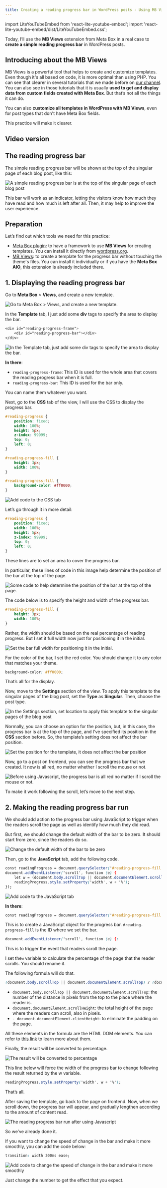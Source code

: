 ```yaml
---
title: Creating a reading progress bar in WordPress posts - Using MB Views
---
```


import LiteYouTubeEmbed from 'react-lite-youtube-embed';
import 'react-lite-youtube-embed/dist/LiteYouTubeEmbed.css';

Today, I’ll use the **MB Views** extension from Meta Box in a real case to **create a simple reading progress bar** in WordPress posts.

## Introducing about the MB Views

MB Views is a powerful tool that helps to create and customize templates. Even though it's all based on code, it is more optimal than using PHP. You can see that clearer in several tutorials that we made before on [our channel](https://docs.metabox.io/tutorials/mb-views/). You can also see in those tutorials that it is usually **used to get and display data from custom fields created with Meta Box**. But that’s not all the things it can do.

You can also **customize all templates in WordPress with MB Views**, even for post types that don't have Meta Box fields.

This practice will make it clearer.

## Video version

<LiteYouTubeEmbed id='dDwcRLiBUcA'/>

## The reading progress bar

The simple reading progress bar will be shown at the top of the singular page of each blog post, like this:

![A simple reading progress bar is at the top of the singular page of each blog post](https://i.imgur.com/tyIxuN7.gif)

This bar will work as an indicator, letting the visitors know how much they have read and how much is left after all. Then, it may help to improve the user experience.

## Preparation

Let’s find out which tools we need for this practice:

* [Meta Box plugin](https://wordpress.org/plugins/meta-box/): to have a framework to use **MB Views** for creating templates. You can install it directly from [wordpress.org](https://wordpress.org/plugins/meta-box/).
* [MB Views](https://metabox.io/plugins/mb-views/): to create a template for the progress bar without touching the theme's files. You can install it individually or if you have the **Meta Box AIO**, this extension is already included there.

## 1. Displaying the reading progress bar

Go to **Meta Box** > **Views**, and create a new template.

![Go to Meta Box > Views, and create a new template.](https://i.imgur.com/2j37Z2B.png)

In the **Template** tab, I just add some **div** tags to specify the area to display the bar.

```css
<div id="reading-progress-frame">
    <div id="reading-progress-bar"></div>
</div>
```

![In the Template tab, just add some div tags to specify the area to display the bar.](https://i.imgur.com/bimLfjf.png)

**In there**:

* `reading-progress-frame`: This ID is used for the whole area that covers the reading progress bar when it is full.
* `reading-progress-bar`: This ID is used for the bar only.

You can name them whatever you want.

Next, go to the **CSS** tab of the view, I will use the CSS to display the progress bar.

```css
#reading-progress {
    position: fixed;
    width: 100%;
    height: 5px;
    z-index: 99999;
    top: 0;
    left: 0;
}

#reading-progress-fill {
    height: 3px;
    width: 100%;
}

#reading-progress-fill {
    background-color: #ff0000;
}
```

![Add code to the CSS tab](https://i.imgur.com/5nYMqCa.png)

Let’s go through it in more detail:

```css
#reading-progress {
    position: fixed;
    width: 100%;
    height: 5px;
    z-index: 99999;
    top: 0;
    left: 0;
}
```

These lines are to set an area to cover the progress bar.

In particular, these lines of code in this image help determine the position of the bar at the top of the page.

![Some code to help determine the position of the bar at the top of the page.](https://i.imgur.com/vKiFsUM.png)

The code below is to specify the height and width of the progress bar.

```css
#reading-progress-fill {
    height: 3px;
    width: 100%;
}
```

Rather, the width should be based on the real percentage of reading progress. But I set it full width now just for positioning it in the initial.

![Set the bar full width for positioning it in the initial.](https://i.imgur.com/bCBRxIF.png)

For the color of the bar, I set the red color. You should change it to any color that matches your theme. 

```css
background-color: #ff0000;
```

That’s all for the display.

Now, move to the **Settings** section of the view. To apply this template to the singular pages of the blog post, set the **Type** as **Singular**. Then, choose the post type.

![In the Settings section, set location to apply this template to the singular pages of the blog post](https://i.imgur.com/V53PUl8.png)

Normally, you can choose an option for the position, but, in this case, the progress bar is at the top of the page, and I’ve specified its position in the **CSS** section before. So, the template’s setting does not affect the bar position.

![Set the position for the template, it does not affect the bar position](https://i.imgur.com/tygI2n5.png)

Now, go to a post on frontend, you can see the progress bar that we created. It now is all red, no matter whether I scroll the mouse or not.

![Before using Javascript, the progress bar is all red no matter if I scroll the mouse or not.](https://i.imgur.com/3dWRNgd.gif)

To make it work following the scroll, let’s move to the next step.

## 2. Making the reading progress bar run

We should add action to the progress bar using JavaScript to trigger when the readers scroll the page as well as identify how much they did read.

But first, we should change the default width of the bar to be zero. It should start from zero, since the readers do so.

![Change the default width of the bar to be zero](https://i.imgur.com/z06relF.png)

Then, go to the **JavaScript** tab, add the following code.

```css
const readingProgress = document.querySelector('#reading-progress-fill');
document.addEventListener('scroll', function (e) {
    let w = (document.body.scrollTop || document.documentElement.scrollTop) / (document.documentElement.scrollHeight - document.documentElement.clientHeight) * 100;
    readingProgress.style.setProperty('width', w + '%');
});
```

![Add code to the JavaScript tab](https://i.imgur.com/6dZU5Dv.png)

**In there**:

```css
const readingProgress = document.querySelector('#reading-progress-fill');
```

This is to create a JavaScript object for the progress bar. `#reading-progress-fill` is the ID where we set the bar.

```css
document.addEventListener('scroll', function (e) {: 
```

This is to trigger the event that readers scroll the page.

I set the`w` variable to calculate the percentage of the page that the reader scrolls. You should rename it.

The following formula will do that.

```css
(document.body.scrollTop || document.documentElement.scrollTop) / (document.documentElement.scrollHeight - document.documentElement.clientHeight) * 100: 
```

* `document.body.scrollTop || document.documentElement.scrollTop`: the number of the distance in pixels from the top to the place where the reader is.
* `document.documentElement.scrollHeight`: the total height of the page where the readers can scroll, also in pixels.
* `- document.documentElement.clientHeight`: to eliminate the padding on the page.

All these elements in the formula are the HTML DOM elements. You can refer to [this link](https://www.w3schools.com/jsref/dom_obj_all.asp) to learn more about them.

Finally, the result will be converted to percentage.

![The result will be converted to percentage](https://i.imgur.com/kxyKy3w.png)

This line below will force the width of the progress bar to change following the result returned by the w variable.

```css
readingProgress.style.setProperty('width', w + '%');
```

That’s all.

After saving the template, go back to the page on frontend. Now, when we scroll down, the progress bar will appear, and gradually lengthen according to the amount of content read.

![The reading progress bar run after using Javascript](https://i.imgur.com/tyIxuN7.gif)

So we’ve already done it.

If you want to change the speed of change in the bar and make it more smoothly, you can add the code below:

```css
transition: width 300ms ease;
```

![Add code to change the speed of change in the bar and make it more smoothly](https://i.imgur.com/bOLQPg9.png)

Just change the number to get the effect that you expect.
